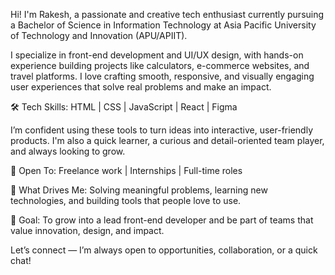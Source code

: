 Hi! I'm Rakesh, a passionate and creative tech enthusiast currently pursuing a Bachelor of Science in Information Technology at Asia Pacific University of Technology and Innovation (APU/APIIT).

I specialize in front-end development and UI/UX design, with hands-on experience building projects like calculators, e-commerce websites, and travel platforms. I love crafting smooth, responsive, and visually engaging user experiences that solve real problems and make an impact.

🛠️ Tech Skills:
HTML | CSS | JavaScript | React | Figma

I’m confident using these tools to turn ideas into interactive, user-friendly products. I'm also a quick learner, a curious and detail-oriented team player, and always looking to grow.

🚀 Open To:
Freelance work | Internships | Full-time roles

🌱 What Drives Me:
Solving meaningful problems, learning new technologies, and building tools that people love to use.

🎯 Goal:
To grow into a lead front-end developer and be part of teams that value innovation, design, and impact.

Let’s connect — I’m always open to opportunities, collaboration, or a quick chat!
